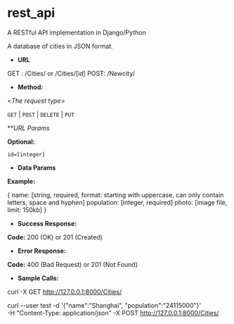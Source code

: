 # rest_api
A RESTful API implementation in Django/Python

A database of cities in JSON format.

* **URL**

GET : /Cities/ or /Cities/[id]
POST: /Newcity/

* **Method:**
  
<_The request type_>

`GET` | `POST` | `DELETE` | `PUT`

***URL Params*

**Optional:**
 
`id=[integer]`

* **Data Params**

**Example:**

{
    name: [string, required, format: starting with uppercase, can only contain letters, space and hyphen]
    population: [integer, required]
    photo: [image file, limit: 150kb]
}

* **Success Response:**

**Code:** 200 (OK) or 201 (Created)

* **Error Response:**

**Code:** 400 (Bad Request) or 201 (Not Found)

* **Sample Calls:**

curl -X GET http://127.0.0.1:8000/Cities/

curl --user test -d '{"name":"Shanghai", "population":"24115000"}' \
-H "Content-Type: application/json" -X POST http://127.0.0.1:8000/Cities/
